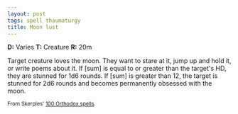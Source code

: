 ```yaml
---
layout: post
tags: spell thaumaturgy
title: Moon lust
---
```

<b>D:</b> Varies <b>T:</b> Creature <b>R:</b> 20m

Target creature loves the moon. They want to stare at it, jump up and hold it, or write poems about it. If [sum] is equal to or greater than the target's HD, they are stunned for 1d6 rounds. If [sum] is greater than 12, the target is stunned for 2d6 rounds and becomes permanently obsessed with the moon.

<small>From Skerples' [100 Orthodox spells](https://coinsandscrolls.blogspot.com/2017/03/osr-100-orthodox-spells.html).</small>
